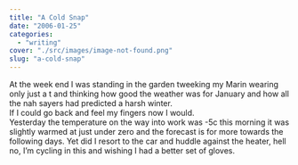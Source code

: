 ```yaml
---
title: "A Cold Snap"
date: "2006-01-25"
categories: 
  - "writing"
cover: "./src/images/image-not-found.png"
slug: "a-cold-snap"
---
```


At the week end I was standing in the garden tweeking my Marin wearing only just a t and thinking how good the weather was for January and how all the nah sayers had predicted a harsh winter.  
If I could go back and feel my fingers now I would.  
Yesterday the temperature on the way into work was -5c this morning it was slightly warmed at just under zero and the forecast is for more towards the following days. Yet did I resort to the car and huddle against the heater, hell no, I’m cycling in this and wishing I had a better set of gloves.
